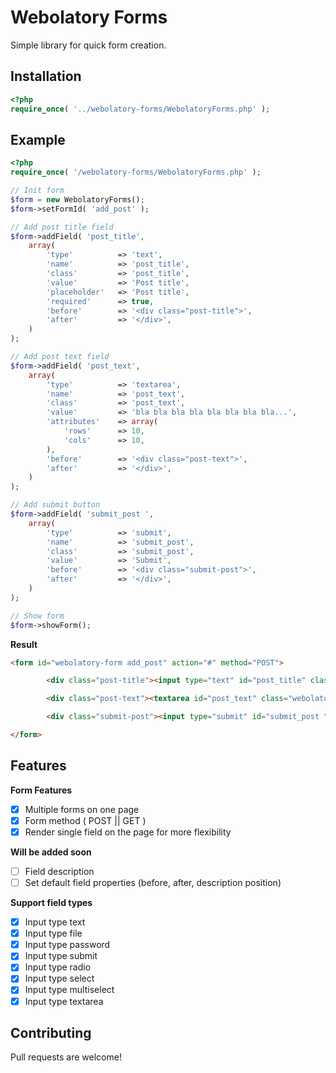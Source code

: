 # Webolatory Forms

Simple library for quick form creation.

## Installation

```php
<?php
require_once( '../webolatory-forms/WebolatoryForms.php' );
```
## Example

```php
<?php
require_once( '/webolatory-forms/WebolatoryForms.php' );

// Init form
$form = new WebolatoryForms();
$form->setFormId( 'add_post' );

// Add post title field
$form->addField( 'post_title',
	array(
		'type'			=> 'text',
		'name'			=> 'post_title',
		'class'			=> 'post_title',
		'value'			=> 'Post title',
		'placeholder'	=> 'Post title',
		'required'		=> true,
		'before'		=> '<div class="post-title">',
		'after'			=> '</div>',
	)
);

// Add post text field
$form->addField( 'post_text',
	array(
		'type'			=> 'textarea',
		'name'			=> 'post_text',
		'class'			=> 'post_text',
		'value'			=> 'bla bla bla bla bla bla bla bla...',
		'attributes'	=> array(
			'rows'		=> 10,
			'cols'		=> 10,
		),
		'before'		=> '<div class="post-text">',
		'after'			=> '</div>',
	)
);

// Add submit button
$form->addField( 'submit_post ',
	array(
		'type'			=> 'submit',
		'name'			=> 'submit_post',
		'class'			=> 'submit_post',
		'value'			=> 'Submit',
		'before'		=> '<div class="submit-post">',
		'after'			=> '</div>',
	)
);

// Show form
$form->showForm();
```

**Result**
```html
<form id="webolatory-form add_post" action="#" method="POST">

		<div class="post-title"><input type="text" id="post_title" class="webolatory-form-text post_title" name="post_title" value="Post title" placeholder="Post title" required></div>

		<div class="post-text"><textarea id="post_text" class="webolatory-form-textarea post_text" name="post_text" rows="10" cols="10">bla bla bla bla bla bla bla bla...</textarea></div>

		<div class="submit-post"><input type="submit" id="submit_post " class="webolatory-form-submit submit_post" name="submit_post" value="Submit"></div>

</form>
```

## Features

**Form Features**
- [x] Multiple forms on one page
- [x] Form method ( POST || GET )
- [x] Render single field on the page for more flexibility

**Will be added soon**
- [ ] Field description
- [ ] Set default field properties (before, after, description position)

**Support field types**
- [x] Input type text
- [x] Input type file
- [x] Input type password
- [x] Input type submit
- [x] Input type radio
- [x] Input type select
- [x] Input type multiselect
- [x] Input type textarea

## Contributing

Pull requests are welcome!
